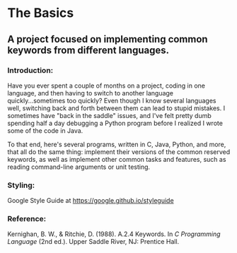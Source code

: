 # The Basics
<h2>A project focused on implementing common keywords from different languages.</h2>
<h3>Introduction:</h3>
<p>Have you ever spent a couple of months on a project, coding in one language, and then having to switch to another language quickly...sometimes too quickly? Even though I know several languages well, switching back and forth between them can lead to stupid mistakes. I sometimes have "back in the saddle" issues, and I've felt pretty dumb spending half a day debugging a Python program before I realized I wrote some of the code in Java.</p>
<p>To that end, here's several programs, written in C, Java, Python, and more, that all do the same thing: implement their versions of the common reserved keywords, as well as implement other common tasks and features, such as reading command-line arguments or unit testing.</p>
<h3>Styling:</h3>
<p>Google Style Guide at <a href="https://google.github.io/styleguide" title="Google Style Guide">https://google.github.io/styleguide</a></p>
<h3>Reference:</h3>
<p>Kernighan, B. W., &amp; Ritchie, D. (1988). A.2.4 Keywords. In <i>C Programming Language</i> (2nd ed.). Upper Saddle River, NJ: Prentice Hall.</p>
